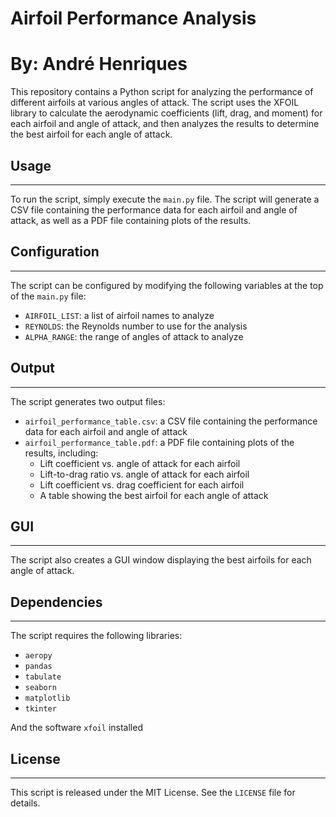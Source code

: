 # Airfoil Performance Analysis
By: André Henriques
================================

This repository contains a Python script for analyzing the performance of different airfoils at various angles of attack. The script uses the XFOIL library to calculate the aerodynamic coefficients (lift, drag, and moment) for each airfoil and angle of attack, and then analyzes the results to determine the best airfoil for each angle of attack.

## Usage
--------

To run the script, simply execute the `main.py` file. The script will generate a CSV file containing the performance data for each airfoil and angle of attack, as well as a PDF file containing plots of the results.

## Configuration
---------------

The script can be configured by modifying the following variables at the top of the `main.py` file:

* `AIRFOIL_LIST`: a list of airfoil names to analyze
* `REYNOLDS`: the Reynolds number to use for the analysis
* `ALPHA_RANGE`: the range of angles of attack to analyze

## Output
------

The script generates two output files:

* `airfoil_performance_table.csv`: a CSV file containing the performance data for each airfoil and angle of attack
* `airfoil_performance_table.pdf`: a PDF file containing plots of the results, including:
	+ Lift coefficient vs. angle of attack for each airfoil
	+ Lift-to-drag ratio vs. angle of attack for each airfoil
	+ Lift coefficient vs. drag coefficient for each airfoil
	+ A table showing the best airfoil for each angle of attack

## GUI
-----

The script also creates a GUI window displaying the best airfoils for each angle of attack.

## Dependencies
------------

The script requires the following libraries:

* `aeropy` 
* `pandas`
* `tabulate`
* `seaborn`
* `matplotlib`
* `tkinter`

And  the software `xfoil` installed 


## License
-------

This script is released under the MIT License. See the `LICENSE` file for details.